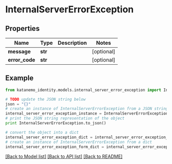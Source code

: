 # InternalServerErrorException


## Properties
Name | Type | Description | Notes
------------ | ------------- | ------------- | -------------
**message** | **str** |  | [optional] 
**error_code** | **str** |  | [optional] 

## Example

```python
from katanemo_identity.models.internal_server_error_exception import InternalServerErrorException

# TODO update the JSON string below
json = "{}"
# create an instance of InternalServerErrorException from a JSON string
internal_server_error_exception_instance = InternalServerErrorException.from_json(json)
# print the JSON string representation of the object
print InternalServerErrorException.to_json()

# convert the object into a dict
internal_server_error_exception_dict = internal_server_error_exception_instance.to_dict()
# create an instance of InternalServerErrorException from a dict
internal_server_error_exception_form_dict = internal_server_error_exception.from_dict(internal_server_error_exception_dict)
```
[[Back to Model list]](../README.md#documentation-for-models) [[Back to API list]](../README.md#documentation-for-api-endpoints) [[Back to README]](../README.md)


